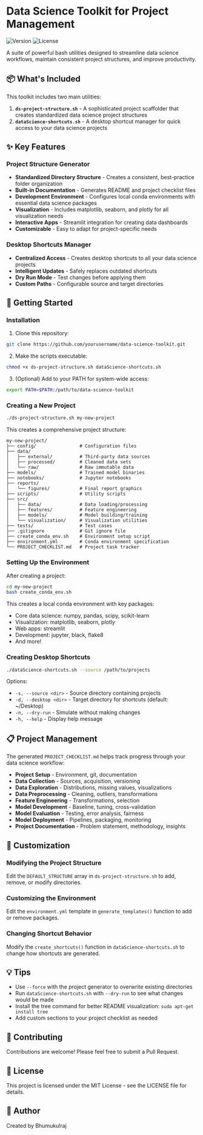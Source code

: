 # Data Science Toolkit for Project Management

![Version](https://img.shields.io/badge/Version-2.2-blue)
![License](https://img.shields.io/badge/License-MIT-green)

A suite of powerful bash utilities designed to streamline data science workflows, maintain consistent project structures, and improve productivity.

## 📦 What's Included

This toolkit includes two main utilities:

1. **`ds-project-structure.sh`** - A sophisticated project scaffolder that creates standardized data science project structures
2. **`dataScience-shortcuts.sh`** - A desktop shortcut manager for quick access to your data science projects

## ✨ Key Features

### Project Structure Generator

- **Standardized Directory Structure** - Creates a consistent, best-practice folder organization
- **Built-in Documentation** - Generates README and project checklist files
- **Development Environment** - Configures local conda environments with essential data science packages
- **Visualization** - Includes matplotlib, seaborn, and plotly for all visualization needs
- **Interactive Apps** - Streamlit integration for creating data dashboards
- **Customizable** - Easy to adapt for project-specific needs

### Desktop Shortcuts Manager

- **Centralized Access** - Creates desktop shortcuts to all your data science projects
- **Intelligent Updates** - Safely replaces outdated shortcuts
- **Dry Run Mode** - Test changes before applying them
- **Custom Paths** - Configurable source and target directories

## 🚀 Getting Started

### Installation

1. Clone this repository:

```bash
git clone https://github.com/yourusername/data-science-toolkit.git
```

2. Make the scripts executable:

```bash
chmod +x ds-project-structure.sh dataScience-shortcuts.sh
```

3. (Optional) Add to your PATH for system-wide access:

```bash
export PATH=$PATH:/path/to/data-science-toolkit
```

### Creating a New Project

```bash
./ds-project-structure.sh my-new-project
```

This creates a comprehensive project structure:

```
my-new-project/
├── config/                # Configuration files
├── data/
│   ├── external/          # Third-party data sources
│   ├── processed/         # Cleaned data sets
│   └── raw/               # Raw immutable data
├── models/                # Trained model binaries
├── notebooks/             # Jupyter notebooks
├── reports/
│   └── figures/           # Final report graphics
├── scripts/               # Utility scripts
├── src/
│   ├── data/              # Data loading/processing
│   ├── features/          # Feature engineering
│   ├── models/            # Model building/training
│   └── visualization/     # Visualization utilities
├── tests/                 # Test cases
├── .gitignore             # Git ignore file
├── create_conda_env.sh    # Environment setup script
├── environment.yml        # Conda environment specification
└── PROJECT_CHECKLIST.md   # Project task tracker
```

### Setting Up the Environment

After creating a project:

```bash
cd my-new-project
bash create_conda_env.sh
```

This creates a local conda environment with key packages:
- Core data science: numpy, pandas, scipy, scikit-learn
- Visualization: matplotlib, seaborn, plotly
- Web apps: streamlit
- Development: jupyter, black, flake8
- And more!

### Creating Desktop Shortcuts

```bash
./dataScience-shortcuts.sh --source /path/to/projects
```

Options:
- `-s, --source <dir>` - Source directory containing projects
- `-d, --desktop <dir>` - Target directory for shortcuts (default: ~/Desktop)
- `-n, --dry-run` - Simulate without making changes
- `-h, --help` - Display help message

## 📋 Project Management

The generated `PROJECT_CHECKLIST.md` helps track progress through your data science workflow:

- **Project Setup** - Environment, git, documentation
- **Data Collection** - Sources, acquisition, versioning
- **Data Exploration** - Distributions, missing values, visualizations
- **Data Preprocessing** - Cleaning, outliers, transformations
- **Feature Engineering** - Transformations, selection
- **Model Development** - Baseline, tuning, cross-validation
- **Model Evaluation** - Testing, error analysis, fairness
- **Model Deployment** - Pipelines, packaging, monitoring
- **Project Documentation** - Problem statement, methodology, insights

## 🔧 Customization

### Modifying the Project Structure

Edit the `DEFAULT_STRUCTURE` array in `ds-project-structure.sh` to add, remove, or modify directories.

### Customizing the Environment

Edit the `environment.yml` template in `generate_templates()` function to add or remove packages.

### Changing Shortcut Behavior

Modify the `create_shortcuts()` function in `dataScience-shortcuts.sh` to change how shortcuts are generated.

## 💡 Tips

- Use `--force` with the project generator to overwrite existing directories
- Run `dataScience-shortcuts.sh` with `--dry-run` to see what changes would be made
- Install the tree command for better README visualization: `sudo apt-get install tree`
- Add custom sections to your project checklist as needed

## 🤝 Contributing

Contributions are welcome! Please feel free to submit a Pull Request.

## 📄 License

This project is licensed under the MIT License - see the LICENSE file for details.

## 👤 Author

Created by Bhumukulraj 